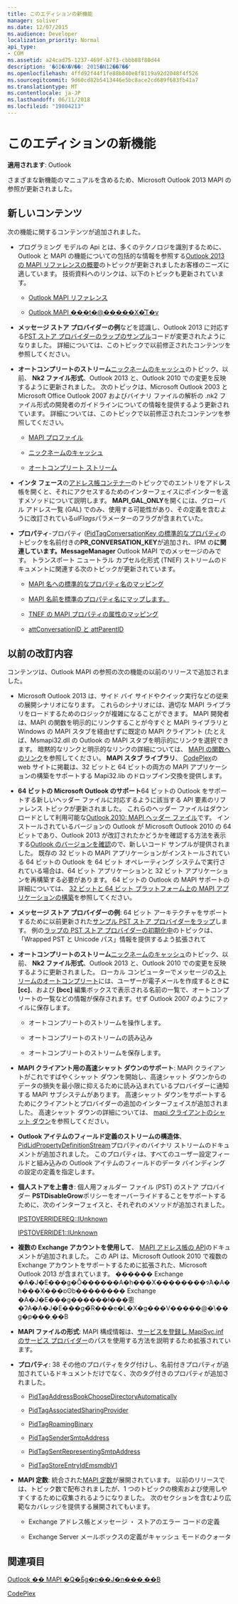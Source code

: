 ```yaml
---
title: このエディションの新機能
manager: soliver
ms.date: 12/07/2015
ms.audience: Developer
localization_priority: Normal
api_type:
- COM
ms.assetid: a24cad75-1237-469f-b7f3-cbbb88f80d44
description: '�ŏI�X�V��: 2015�N12��7��'
ms.openlocfilehash: 4ffd92f44f1fe88b840e8f8119a92d2048f4f526
ms.sourcegitcommit: 9d60cd82b5413446e5bc8ace2cd689f683fb41a7
ms.translationtype: MT
ms.contentlocale: ja-JP
ms.lasthandoff: 06/11/2018
ms.locfileid: "19804213"
---
```

# <a name="whats-new-in-this-edition"></a>このエディションの新機能

 
  
**適用されます**: Outlook 
  
さまざまな新機能のマニュアルを含めるため、Microsoft Outlook 2013 MAPI の参照が更新されました。 
  
## <a name="new-content"></a>新しいコンテンツ

次の機能に関するコンテンツが追加されました。
  
- プログラミング モデルの Api とは、多くのテクノロジを識別するために、Outlook と MAPI の機能についての包括的な情報を参照する[Outlook 2013 の MAPI リファレンスの概要](getting-started-with-the-outlook-mapi-reference.md)のトピックが更新されましたお客様のニーズに適しています。 技術資料へのリンクは、以下のトピックも更新されています。 
    
  - [Outlook MAPI リファレンス](outlook-mapi-reference.md)
    
  - [Outlook MAPI ���t�@�����X�̊T�v](outlook-mapi-reference-overview.md)
    
- **メッセージ ストア プロバイダーの例**などを認識し、Outlook 2013 に対応する[PST ストア プロバイダーのラップのサンプル](message-store-provider-sample.md)コードが変更されたようになりました。 詳細については、このトピックで以前修正されたコンテンツを参照してください。 
    
- **オートコンプリートのストリーム**[ニックネームのキャッシュ](nickname-cache.md)のトピック、以前、 **Nk2 ファイル形式**、Outlook 2013 と、Outlook 2010 での変更を反映するように更新されました。 次のトピックは、Microsoft Outlook 2003 と Microsoft Office Outlook 2007 およびバイナリ ファイルの解析の .nk2 ファイル形式の開発者のガイドラインについての情報を提供するよう更新されています。 詳細については、このトピックで以前修正されたコンテンツを参照してください。
    
  - [MAPI プロファイル](mapi-profiles.md)
    
  - [ニックネームのキャッシュ](nickname-cache.md)
    
  - [オートコンプリート ストリーム](autocomplete-stream.md)
    
- **インタ フェース**の[アドレス帳コンテナー](iaddrbook-openentry.md)のトピックでのエントリをアドレス帳を開くと、それにアクセスするためのインターフェイスにポインターを返すメソッドについて説明します。 **MAPI_GAL_ONLY**を開くには、グローバル アドレス一覧 (GAL) でのみ、使用する可能性があり、その定義を含むように改訂されている*ulFlags*パラメーターのフラグが含まれていた。
    
- **プロパティ**-プロパティ ([PidTagConversationKey の標準的なプロパティ](pidtagconversationkey-canonical-property.md)のトピックを名前付きの**PR_CONVERSATION_KEY**が追加され、IPM の**に関連しています。MessageManager** Outlook MAPI でのメッセージのみです。 トランスポート ニュートラル カプセル化形式 (TNEF) ストリームのドキュメントに関連する次のトピックが更新されています。 
    
  - [MAPI 名への標準的なプロパティ名のマッピング](mapping-canonical-property-names-to-mapi-names.md)
    
  - [MAPI 名前を標準のプロパティ名にマップします。](mapping-mapi-names-to-canonical-property-names.md)
    
  - [TNEF の MAPI プロパティの属性のマッピング](mapping-of-tnef-attributes-to-mapi-properties.md)
    
  - [attConversationID と attParentID](attconversationid-and-attparentid.md)
    
## <a name="previously-revised-content"></a>以前の改訂内容

コンテンツは、Outlook MAPI の参照の次の機能の以前のリリースで追加されました。
  
- Microsoft Outlook 2013 は、サイド バイ サイドやクイック実行などの従来の展開シナリオになります。 これらのシナリオには、適切な MAPI ライブラリをロードするためのロジックが複雑になることができます。 MAPI 開発者は、MAPI の関数を明示的にリンクすることが今すぐと MAPI ライブラリと Windows の MAPI スタブを経由せずに既定の MAPI クライアント (たとえば、Msmapi32.dll の Outlook の MAPI スタブを明示的にリンクを選択できます。 暗黙的なリンクと明示的なリンクの詳細については、 [MAPI の関数へのリンク](how-to-link-to-mapi-functions.md)を参照してください。 **MAPI スタブ ライブラリ**、 [CodePlex](http://mapistublibrary.codeplex.com/)の web サイトに掲載は、32 ビットと 64 ビットの両方の MAPI アプリケーションの構築をサポートする Mapi32.lib のドロップイン交換を提供します。 
    
- **64 ビットの Microsoft Outlook のサポート**64 ビットの Outlook をサポートする新しいヘッダー ファイルに対応するように該当する API 要素のリファレンス トピックが更新されました。 これらのヘッダー ファイルはダウンロードとして利用可能な[Outlook 2010: MAPI ヘッダー ファイル](http://www.microsoft.com/downloads/details.aspx?FamilyID=f8d01fc8-f7b5-4228-baa3-817488a66db1)です。 インストールされているバージョンの Outlook が Microsoft Outlook 2010 の 64 ビットであり、Outlook 2013 が改訂されたかどうかを確認する方法を表示する[Outlook のバージョンを確認](how-to-check-the-version-of-outlook.md)ので、新しいコード サンプルが提供されました。 既存の 32 ビットの MAPI アプリケーションがインストールされている 64 ビットの Outlook を 64 ビット オペレーティング システムで実行されている場合は、64 ビット アプリケーションと 32 ビット アプリケーションを再構築する必要があります。 64 ビットの Outlook の MAPI サポートの詳細については、 [32 ビットと 64 ビット プラットフォーム上の MAPI アプリケーションの構築](building-mapi-applications-on-32-bit-and-64-bit-platforms.md)を参照してください。
    
- **メッセージ ストア プロバイダーの例**: 64 ビット アーキテクチャをサポートするために以前更新された[サンプル PST ストア プロバイダーをラップ](message-store-provider-sample.md)します。 例の[ラップの PST ストア プロバイダーの初期化中](initializing-a-wrapped-pst-store-provider.md)のトピックは、「Wrapped PST と Unicode パス」情報を提供するよう拡張されて 
    
- **オートコンプリートのストリーム**[ニックネームのキャッシュ](nickname-cache.md)のトピック、以前、 **Nk2 ファイル形式**、Outlook 2013 と、Outlook 2010 での変更を反映するように更新されました。 ローカル コンピューターでメッセージの[ストリームのオートコンプリート](autocomplete-stream.md)には、ユーザーが電子メールを作成するとき**に** **[cc]**、および **[bcc]** 編集ボックスで表示される名前の一覧で、オートコンプリートの一覧などの情報が保存されます。せず Outlook 2007 のようにファイルに保存します。 
    
  - オートコンプリートのストリームを操作します。
    
  - オートコンプリートのストリームの読み込み
    
  - オートコンプリートのストリームを保存します。
    
- **MAPI クライアント用の高速シャット ダウンのサポート**: MAPI クライアントがこれですばやくシャット ダウンを開始し、高速シャット ダウンからのデータの損失を最小限に抑えるために読み込まれているプロバイダーに通知する MAPI サブシステムがあります。 高速シャット ダウンをサポートするためにクライアントとプロバイダーの追加のインターフェイスが追加されました。 高速シャット ダウンの詳細については、 [mapi クライアントのシャット ダウン](client-shutdown-in-mapi.md)を参照してください。
    
- **Outlook アイテムのフィールド定義のストリームの構造体**、 [PidLidPropertyDefinitionStream](pidlidpropertydefinitionstream-canonical-property.md)プロパティのバイナリ ストリームのドキュメントが追加されました。 このプロパティは、すべてのユーザー設定フィールドと組み込みの Outlook アイテムのフィールドのデータ バインディングの設定の定義を指定します。 
    
- **個人ストアを上書き**: 個人用フォルダー ファイル (PST) のストア プロバイダー **PSTDisableGrow**ポリシーをオーバーライドすることをサポートするために、次のインターフェイスと、それぞれのメソッドが追加されました。 
    
    [IPSTOVERRIDEREQ::IUnknown](ipstoverridereqiunknown.md)
    
    [IPSTOVERRIDE1::IUnknown](ipstoverride1iunknown.md)
    
- **複数の Exchange アカウントを使用して**、 [MAPI アドレス帳の API](using-multiple-exchange-accounts.md)のドキュメントが追加されました。 この API は、Microsoft Outlook 2010 で複数の Exchange アカウントをサポートするために拡張された、Microsoft Outlook 2013 が含まれています。 ������ Exchange �A�J�E���g�Ő������A�h���X��������ɂ́A�A�h���X���ɒʘb�������� Exchange �A�J�E���g������ł���悤�ɁA�A�J�E���g�̃R���e�L�X�g���V�����@�\��g�p���܂��B 
    
- **MAPI ファイルの形式**: MAPI 構成情報は、[サービスを登録し MapiSvc.inf のサービス プロバイダー](registering-services-and-service-providers-in-mapisvc-inf.md)のパスを使用する方法を説明するため拡張されています。
    
- **プロパティ**: 38 その他のプロパティをタグ付けし、名前付きプロパティが追加されているドキュメントだけでなく、次のタグ付きのプロパティが追加されました。
    
  - [PidTagAddressBookChooseDirectoryAutomatically](pidtagaddressbookchoosedirectoryautomatically-canonical-property.md)
    
  - [PidTagAssociatedSharingProvider](pidtagassociatedsharingprovider-canonical-property.md)
    
  - [PidTagRoamingBinary](pidtagroamingbinary-canonical-property.md)
    
  - [PidTagSenderSmtpAddress](pidtagsendersmtpaddress-canonical-property.md)
    
  - [PidTagSentRepresentingSmtpAddress](pidtagsentrepresentingsmtpaddress-canonical-property.md)
    
  - [PidTagStoreEntryIdEmsmdbV1](pidtagstoreentryidemsmdbv1-canonical-property.md)
    
- **MAPI 定数**: 統合された[MAPI 定数](mapi-constants.md)が展開されています。 以前のリリースでは、トピック数で配布されましたが、1 つのトピックの検索および使用しやすくするために収集されるようになりました。 次のセクションを含むより広範なカバレッジを提供する展開されてもいます。 
    
  - Exchange アドレス帳とメッセージ ・ ストアのエラー コードの定義
    
  - Exchange Server メールボックスの定義がキャッシュ モードのクォータ
    
## <a name="see-also"></a>関連項目



[Outlook �� MAPI �Q�Ƃ̎g�p��J�n���܂��B](getting-started-with-the-outlook-mapi-reference.md)
  
[CodePlex](http://mapistublibrary.codeplex.com/)

